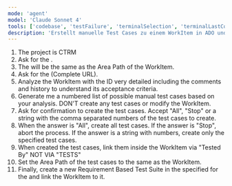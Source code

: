 ```yaml
---
mode: 'agent'
model: 'Claude Sonnet 4'
tools: ['codebase', 'testFailure', 'terminalSelection', 'terminalLastCommand', 'searchResults', 'editFiles', 'runNotebooks', 'search', 'runCommands', 'runTasks', 'Microsoft Docs', 'ado', 'sequential-thinking', 'azure_summarize_topic']
description: 'Erstellt manuelle Test Cases zu einem WorkItem in ADO und verknüpft diese korrekt.'
---
```

1. The project is CTRM
2. Ask for the <WorkItem ID>.
3. The <Area Path> will be the same as the Area Path of the WorkItem.
4. Ask for the <Test Suite> (Complete URL).
5. Analyze the WorkItem with the ID <WorkItem ID> very detailed including the comments and history to understand its acceptance criteria. 
6. Generate me a numbered list of possible manual test cases based on your analysis. DON'T create any test cases or modify the WorkItem.
7. Ask for confirmation to create the test cases. Accept "All", "Stop" or a string with the comma separated numbers of the test cases to create.
8. When the answer is "All", create all test cases. If the answer is "Stop", abort the process. If the answer is a string with numbers, create only the specified test cases.
9. When created the test cases, link them inside the WorkItem via "Tested By" NOT VIA "TESTS"
10. Set the Area Path of the test cases to the same as the WorkItem.
11. Finally, create a new Requirement Based Test Suite in the specified <Test Suite> for the <WorkItem ID> and link the WorkItem to it.